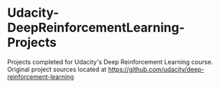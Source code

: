 # Udacity-DeepReinforcementLearning-Projects

Projects completed for Udacity's Deep Reinforcement Learning course.
Original project sources located at https://github.com/udacity/deep-reinforcement-learning
